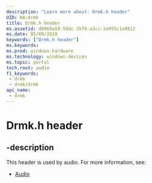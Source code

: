 ```yaml
---
description: "Learn more about: Drmk.h header"
UID: NA:drmk
title: Drmk.h header
ms.assetid: d0869a59-50dc-35f9-a3cc-2e955c1a9812
ms.date: 05/09/2018
keywords: ["Drmk.h header"]
ms.keywords: 
ms.prod: windows-hardware
ms.technology: windows-devices
ms.topic: portal
tech.root: audio
f1_keywords:
 - drmk
 - drmk/drmk
api_name:
 - drmk
---
```


# Drmk.h header


## -description

This header is used by audio. For more information, see:

- [Audio](../_audio/index.md)

